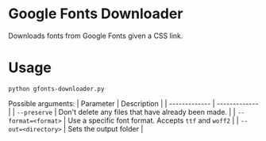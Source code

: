 # Google Fonts Downloader
Downloads fonts from Google Fonts given a CSS link.

# Usage
```
python gfonts-downloader.py
```

Possible arguments:
| Parameter | Description |
| ------------- | ------------- |
| `--preserve` | Don't delete any files that have already been made. |
| `--format=<format>` | Use a specific font format. Accepts `ttf` and `woff2` | 
| `--out=<directory>` | Sets the output folder |